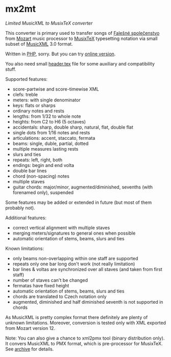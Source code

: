 # mx2mt

*Limited MusicXML to MusixTeX converter*

This converter is primary used to transfer songs of [Falešné společenstvo](http://fs.ulmus.cz/) from [Mozart](http://www.mozart.co.uk/) music processor to [MusixTeX](https://www.ctan.org/pkg/musixtex) typesetting notation via small subset of [MusicXML](http://www.musicxml.com/) 3.0 format.

Written in [PHP](http://php.net/), sorry. But you can try [online version](http://mx2mt.ulmus.cz/).

You also need small [header.tex](https://github.com/jirka-grunt/mx2mt/blob/master/header.tex) file for some auxiliary and compatibility stuff.

Supported features:
- score-partwise and score-timewise XML
- clefs: treble
- meters: with single denominator
- keys: flats or sharps
- ordinary notes and rests
- lengths: from 1/32 to whole note
- heights: from C2 to H6 (5 octaves)
- accidentals: sharp, double sharp, natural, flat, double flat
- single dots from 1/16 notes and rests
- articulations: accent, staccato, fermata
- beams: single, duble, partial, dotted
- multiple measures lasting rests
- slurs and ties
- repeats: left, right, both
- endings: begin and end volta
- double bar lines
- chord (non-spacing) notes
- multiple staves
- guitar chords: major/minor, augmented/diminished, sevenths (with forenamed only), suspended

Some features may be added or extended in future (but most of them probably not).

Additional features:
- correct vertical alignment with multiple staves
- merging meters/signatures to general ones when possible
- automatic orientation of stems, beams, slurs and ties

Known limitations:
- only beams non-overlapping within one staff are supported
- repeats only one bar long don't work (not really limitation)
- bar lines & voltas are synchronized over all staves (and taken from first staff)
- number of staves can't be changed
- fermatas have fixed height
- automatic orientation of stems, beams, slurs and ties
- chords are translated to Czech notation only
- augmented, diminished and half diminished seventh is not supported in chords

As MusicXML is pretty complex format there definitely are plenty of unknown limitations.
Moreover, conversion is tested only with XML exported from Mozart version 12.

Note: You can also give a chance to xml2pmx tool (binary distribution only).
It convers MusicXML to PMX format, which is pre-processor for MusixTeX. See
[archive](https://icking-music-archive.org/software/htdocs/) for details.
